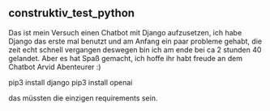 ## construktiv_test_python


Das ist mein Versuch einen Chatbot mit Django aufzusetzen, ich habe Django das erste mal benutzt und am Anfang ein paar probleme gehabt, die zeit echt schnell vergangen deswegen bin ich am ende bei ca 2 stunden 40 gelandet. Aber es hat Spaß gemacht, ich hoffe ihr habt freude an dem Chatbot Arvid Abenteurer :)

pip3 install django
pip3 install openai

das müssten die einzigen requirements sein.
